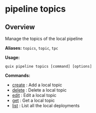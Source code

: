 # pipeline topics

## Overview

Manage the topics of the local pipeline

**Aliases:** `topics`, `topic`, `tpc`

**Usage:**

```
quix pipeline topics [command] [options]
```

**Commands:**

- [create](create.md) : Add a local topic
- [delete](delete.md) : Delete a local topic
- [edit](edit.md) : Edit a local topic
- [get](get.md) : Get a local topic
- [list](list.md) : List all the local deployments

